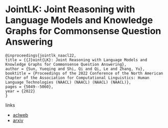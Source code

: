 # JointLK: Joint Reasoning with Language Models and Knowledge Graphs for Commonsense Question Answering

```
@inproceedings{jointlk_naacl22,
title = {{J}oint{LK}: Joint Reasoning with Language Models and Knowledge Graphs for Commonsense Question Answering},
author = {Sun, Yueqing and Shi, Qi and Qi, Le and Zhang, Yu},
booktitle = {Proceedings of the 2022 Conference of the North American Chapter of the Association for Computational Linguistics: Human Language Technologies (NAACL) (NAACL) (NAACL) (NAACL)},
pages = {5049--5060},
year = {2022}
}
```

links
- [aclweb](https://www.aclweb.org/anthology/2022.naacl-main.372/)
- [arxiv](https://arxiv.org/abs/2112.02732)
